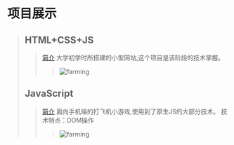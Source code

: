# 项目展示
>## HTML+CSS+JS
>>[简介]: https://rgun9.github.io/farming "种地项目"
[简介] 大学初学时所搭建的小型网站,这个项目是该阶段的技术掌握。
>>>![farming](https://rgun9.github.io/img/farming)
>## JavaScript
>>[简介]: https://rgun9.github.io/plan "面向手机端的打飞机小游戏"
[简介] 面向手机端的打飞机小游戏,使用到了原生JS的大部分技术。
技术特点：DOM操作
>>>![farming](https://rgun9.github.io/img/plan)